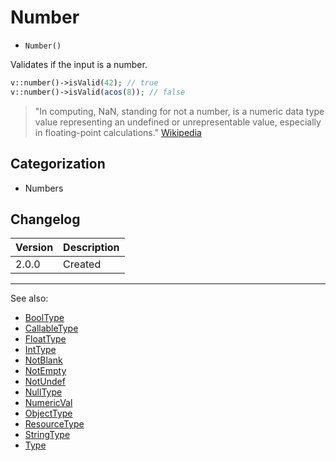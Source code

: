# Number

- `Number()`

Validates if the input is a number.

```php
v::number()->isValid(42); // true
v::number()->isValid(acos(8)); // false
```

> "In computing, NaN, standing for not a number, is a numeric data type value
> representing an undefined or unrepresentable value, especially in
> floating-point calculations." [Wikipedia](https://en.wikipedia.org/wiki/NaN)

## Categorization

- Numbers

## Changelog

Version | Description
--------|-------------
  2.0.0 | Created

***
See also:

- [BoolType](BoolType.md)
- [CallableType](CallableType.md)
- [FloatType](FloatType.md)
- [IntType](IntType.md)
- [NotBlank](NotBlank.md)
- [NotEmpty](NotEmpty.md)
- [NotUndef](NotUndef.md)
- [NullType](NullType.md)
- [NumericVal](NumericVal.md)
- [ObjectType](ObjectType.md)
- [ResourceType](ResourceType.md)
- [StringType](StringType.md)
- [Type](Type.md)
